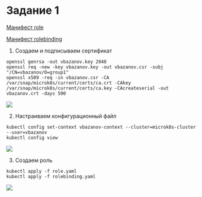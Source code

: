 # Задание 1

[Манифест role](./role.yaml)

[Манифест rolebinding](./rolebinding.yaml)

1. Создаем и подписываем сертификат

```
openssl genrsa -out vbazanov.key 2048
openssl req -new -key vbazanov.key -out vbazanov.csr -subj "/CN=vbazanov/O=group1"
openssl x509 -req -in vbazanov.csr -CA /var/snap/microk8s/current/certs/ca.crt -CAkey /var/snap/microk8s/current/certs/ca.key -CAcreateserial -out vbazanov.crt -days 500
```

<image src="task-1-1.png">

2. Настраиваем конфигурационный файл

```
kubectl config set-context vbazanov-context --cluster=microk8s-cluster --user=vbazanov
kubectl config view
```

<image src="task-1-2.png">

3. Создаем роль

```
kubectl apply -f role.yaml
kubectl apply -f rolebinding.yaml
```

<image src="task-1-3.png">